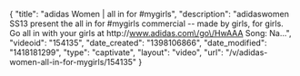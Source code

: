 {
    "title": "adidas Women | all in for #mygirls",
    "description": "adidaswomen SS13 present the all in for #mygirls commercial -- made by girls, for girls. Go all in with your girls at http:\/\/www.adidas.com\/go\/HwAAA Song: Na...",
    "videoid": "154135",
    "date_created": "1398106866",
    "date_modified": "1418181299",
    "type": "captivate",
    "layout": "video",
    "url": "\/v\/adidas-women-all-in-for-mygirls\/154135"
}